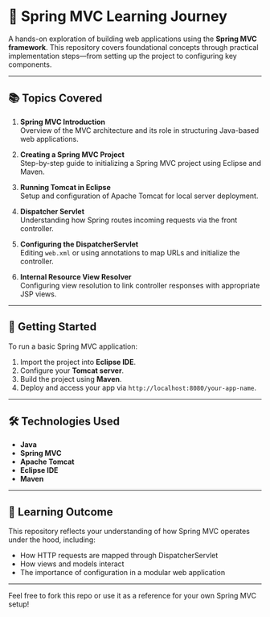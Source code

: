 # 🌱 Spring MVC Learning Journey

A hands-on exploration of building web applications using the **Spring MVC framework**. This repository covers foundational concepts through practical implementation steps—from setting up the project to configuring key components.

---

## 📚 Topics Covered

1. **Spring MVC Introduction**  
   Overview of the MVC architecture and its role in structuring Java-based web applications.

2. **Creating a Spring MVC Project**  
   Step-by-step guide to initializing a Spring MVC project using Eclipse and Maven.

3. **Running Tomcat in Eclipse**  
   Setup and configuration of Apache Tomcat for local server deployment.

4. **Dispatcher Servlet**  
   Understanding how Spring routes incoming requests via the front controller.

5. **Configuring the DispatcherServlet**  
   Editing `web.xml` or using annotations to map URLs and initialize the controller.

6. **Internal Resource View Resolver**  
   Configuring view resolution to link controller responses with appropriate JSP views.

---

## 🚀 Getting Started

To run a basic Spring MVC application:
1. Import the project into **Eclipse IDE**.
2. Configure your **Tomcat server**.
3. Build the project using **Maven**.
4. Deploy and access your app via `http://localhost:8080/your-app-name`.

---

## 🛠️ Technologies Used

- **Java**
- **Spring MVC**
- **Apache Tomcat**
- **Eclipse IDE**
- **Maven**

---

## 🎯 Learning Outcome

This repository reflects your understanding of how Spring MVC operates under the hood, including:
- How HTTP requests are mapped through DispatcherServlet
- How views and models interact
- The importance of configuration in a modular web application

---

Feel free to fork this repo or use it as a reference for your own Spring MVC setup!
